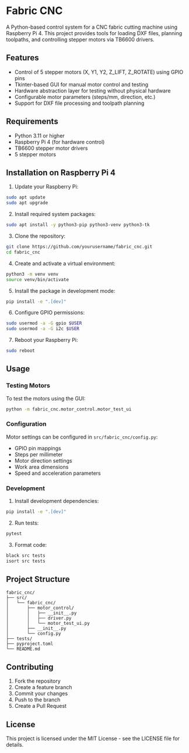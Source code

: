 # Fabric CNC

A Python-based control system for a CNC fabric cutting machine using Raspberry Pi 4. This project provides tools for loading DXF files, planning toolpaths, and controlling stepper motors via TB6600 drivers.

## Features

- Control of 5 stepper motors (X, Y1, Y2, Z_LIFT, Z_ROTATE) using GPIO pins
- Tkinter-based GUI for manual motor control and testing
- Hardware abstraction layer for testing without physical hardware
- Configurable motor parameters (steps/mm, direction, etc.)
- Support for DXF file processing and toolpath planning

## Requirements

- Python 3.11 or higher
- Raspberry Pi 4 (for hardware control)
- TB6600 stepper motor drivers
- 5 stepper motors

## Installation on Raspberry Pi 4

1. Update your Raspberry Pi:
```bash
sudo apt update
sudo apt upgrade
```

2. Install required system packages:
```bash
sudo apt install -y python3-pip python3-venv python3-tk
```

3. Clone the repository:
```bash
git clone https://github.com/yourusername/fabric_cnc.git
cd fabric_cnc
```

4. Create and activate a virtual environment:
```bash
python3 -m venv venv
source venv/bin/activate
```

5. Install the package in development mode:
```bash
pip install -e ".[dev]"
```

6. Configure GPIO permissions:
```bash
sudo usermod -a -G gpio $USER
sudo usermod -a -G i2c $USER
```

7. Reboot your Raspberry Pi:
```bash
sudo reboot
```

## Usage

### Testing Motors

To test the motors using the GUI:

```bash
python -m fabric_cnc.motor_control.motor_test_ui
```

### Configuration

Motor settings can be configured in `src/fabric_cnc/config.py`:
- GPIO pin mappings
- Steps per millimeter
- Motor direction settings
- Work area dimensions
- Speed and acceleration parameters

### Development

1. Install development dependencies:
```bash
pip install -e ".[dev]"
```

2. Run tests:
```bash
pytest
```

3. Format code:
```bash
black src tests
isort src tests
```

## Project Structure

```
fabric_cnc/
├── src/
│   └── fabric_cnc/
│       ├── motor_control/
│       │   ├── __init__.py
│       │   ├── driver.py
│       │   └── motor_test_ui.py
│       ├── __init__.py
│       └── config.py
├── tests/
├── pyproject.toml
└── README.md
```

## Contributing

1. Fork the repository
2. Create a feature branch
3. Commit your changes
4. Push to the branch
5. Create a Pull Request

## License

This project is licensed under the MIT License - see the LICENSE file for details.
